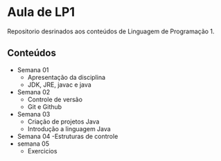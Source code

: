 # Aula de LP1

Repositorio desrinados aos conteúdos de Linguagem de Programação 1.

## Conteúdos

- Semana 01
    - Apresentação da disciplina
    - JDK, JRE, javac e java
- Semana 02
    - Controle de versão
    - Git e Github
- Semana 03 
    - Criação de projetos Java
    - Introdução a linguagem Java
- Semana 04 
    -Estruturas de controle
- semana 05
    - Exercicios
